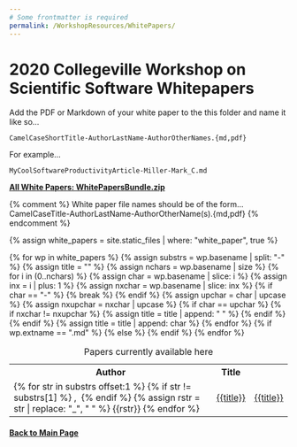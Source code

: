 ```yaml
---
# Some frontmatter is required
permalink: /WorkshopResources/WhitePapers/
---
```

# 2020 Collegeville Workshop on Scientific Software Whitepapers

Add the PDF or Markdown of your white paper to the this folder and
name it like so...

  ```
  CamelCaseShortTitle-AuthorLastName-AuthorOtherNames.{md,pdf}
  ```

For example...

  ```
  MyCoolSoftwareProductivityArticle-Miller-Mark_C.md
  ```

[**All White Papers: WhitePapersBundle.zip**](../WhitePapersBundle.zip)

{% comment %}
  White paper file names should be of the form...
    CamelCaseTitle-AuthorLastName-AuthorOtherName(s).{md,pdf}
{% endcomment %}

{% assign white_papers = site.static_files | where: "white_paper", true %}

<table>
  <caption>Papers currently available here</caption>
  <tr>
    <th>Author</th>
    <th>Title</th>
  </tr>
{% for wp in white_papers %}
  {% assign substrs = wp.basename | split: "-" %}
  <tr>
    <td>
    {% for str in substrs offset:1 %}
        {% if str != substrs[1] %}
           ,&nbsp;
        {% endif %}
        {% assign rstr = str | replace: "_", " " %}
        {{rstr}}
    {% endfor %}
    </td>
    {% assign title = "" %}
    {% assign nchars = wp.basename | size %}
    {% for i in (0..nchars) %}
      {% assign char = wp.basename | slice: i %}
      {% assign inx = i | plus: 1 %}
      {% assign nxchar = wp.basename | slice: inx %}
      {% if char == "-" %}
        {% break %}
      {% endif %}
      {% assign upchar = char | upcase %}
      {% assign nxupchar = nxchar | upcase %}
      {% if char == upchar %}
        {% if nxchar != nxupchar %}
          {% assign title = title | append: " " %}
        {% endif %}
      {% endif %}
      {% assign title = title | append: char %}
    {% endfor %}
    {% if wp.extname == ".md" %}
        <td><a href="{{wp.basename}}.html">{{title}}</a></td>
    {% else %}
        <td><a href="{{wp.name}}">{{title}}</a></td>
    {% endif %}
  </tr>
{% endfor %}
</table>

#### [Back to Main Page](../../index.md)
